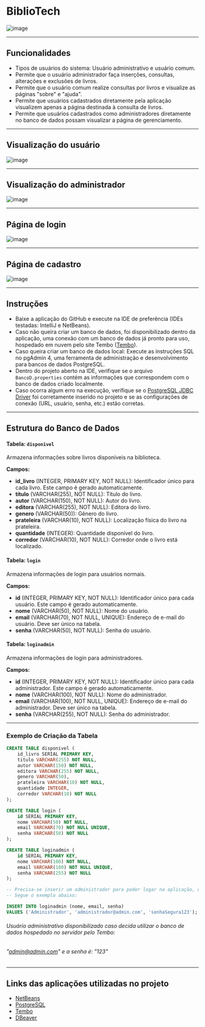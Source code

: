 # BiblioTech
![image](https://github.com/user-attachments/assets/f77db2a8-7673-40bf-b70a-f85181d388ec)

---

## Funcionalidades

- Tipos de usuários do sistema: Usuário administrativo e usuário comum.
- Permite que o usuário administrador faça inserções, consultas, alterações e exclusões de livros.
- Permite que o usuário comum realize consultas por livros e visualize as páginas "sobre" e "ajuda".
- Permite que usuários cadastrados diretamente pela aplicação visualizem apenas a página destinada à consulta de livros.
- Permite que usuários cadastrados como administradores diretamente no banco de dados possam visualizar a página de gerenciamento.

---

## Visualização do usuário
![image](https://github.com/user-attachments/assets/97b20e06-68d0-471e-b191-7c67f459b323)

---

## Visualização do administrador 
![image](https://github.com/user-attachments/assets/737ae7bc-8e16-48ec-aca4-93b4c9d7ab05)

---

## Página de login
![image](https://github.com/user-attachments/assets/3a57d1a9-d1ca-4c15-8d93-0b36119425e4)

---

## Página de cadastro
![image](https://github.com/user-attachments/assets/df8d1ede-6d51-4797-b3b1-e6bf8b6d7b4e)

---

## Instruções

- Baixe a aplicação do GitHub e execute na IDE de preferência (IDEs testadas: IntelliJ e NetBeans).
- Caso não queira criar um banco de dados, foi disponibilizado dentro da aplicação, uma conexão com um banco de dados já pronto para uso, hospedado em nuvem pelo site Tembo ([Tembo](https://tembo.io/)).
- Caso queira criar um banco de dados local: Execute as instruções SQL no pgAdmin 4, uma ferramenta de administração e desenvolvimento para bancos de dados PostgreSQL.
- Dentro do projeto aberto na IDE, verifique se o arquivo `BancoD.properties` contém as informações que correspondem com o banco de dados criado localmente.
- Caso ocorra algum erro na execução, verifique se o [PostgreSQL JDBC Driver](https://jdbc.postgresql.org/) foi corretamente inserido no projeto e se as configurações de conexão (URL, usuário, senha, etc.) estão corretas.

---

## Estrutura do Banco de Dados

#### Tabela: `disponivel`
Armazena informações sobre livros disponíveis na biblioteca.

**Campos:**

- **id_livro** (INTEGER, PRIMARY KEY, NOT NULL): Identificador único para cada livro. Este campo é gerado automaticamente.
- **titulo** (VARCHAR(255), NOT NULL): Título do livro.
- **autor** (VARCHAR(150), NOT NULL): Autor do livro.
- **editora** (VARCHAR(255), NOT NULL): Editora do livro.
- **genero** (VARCHAR(50)): Gênero do livro.
- **prateleira** (VARCHAR(10), NOT NULL): Localização física do livro na prateleira.
- **quantidade** (INTEGER): Quantidade disponível do livro.
- **corredor** (VARCHAR(10), NOT NULL): Corredor onde o livro está localizado.

#### Tabela: `login`
Armazena informações de login para usuários normais.

**Campos:**

- **id** (INTEGER, PRIMARY KEY, NOT NULL): Identificador único para cada usuário. Este campo é gerado automaticamente.
- **nome** (VARCHAR(50), NOT NULL): Nome do usuário.
- **email** (VARCHAR(70), NOT NULL, UNIQUE): Endereço de e-mail do usuário. Deve ser único na tabela.
- **senha** (VARCHAR(50), NOT NULL): Senha do usuário.

#### Tabela: `loginadmin`
Armazena informações de login para administradores.

**Campos:**

- **id** (INTEGER, PRIMARY KEY, NOT NULL): Identificador único para cada administrador. Este campo é gerado automaticamente.
- **nome** (VARCHAR(100), NOT NULL): Nome do administrador.
- **email** (VARCHAR(100), NOT NULL, UNIQUE): Endereço de e-mail do administrador. Deve ser único na tabela.
- **senha** (VARCHAR(255), NOT NULL): Senha do administrador.

---

### Exemplo de Criação da Tabela

```sql
CREATE TABLE disponivel (
    id_livro SERIAL PRIMARY KEY,
    titulo VARCHAR(255) NOT NULL,
    autor VARCHAR(150) NOT NULL,
    editora VARCHAR(255) NOT NULL,
    genero VARCHAR(50),
    prateleira VARCHAR(10) NOT NULL,
    quantidade INTEGER,
    corredor VARCHAR(10) NOT NULL
);

CREATE TABLE login (
    id SERIAL PRIMARY KEY,
    nome VARCHAR(50) NOT NULL,
    email VARCHAR(70) NOT NULL UNIQUE,
    senha VARCHAR(50) NOT NULL
);

CREATE TABLE loginadmin (
    id SERIAL PRIMARY KEY,
    nome VARCHAR(100) NOT NULL,
    email VARCHAR(100) NOT NULL UNIQUE,
    senha VARCHAR(255) NOT NULL
);

-- Precisa-se inserir um administrador para poder logar na aplicação, deve conter "@admin.com"
-- Segue o exemplo abaixo:

INSERT INTO loginadmin (nome, email, senha)
VALUES ('Administrador', 'administrador@admin.com', 'senhaSegura123');
```
###### Usuário administrativo disponibilizado caso decida utilizar o banco de dados hospedado no servidor pelo Tembo: 
###### "admin@admin.com" e a senha é: "123"

---


## Links das aplicações utilizadas no projeto

- [NetBeans](https://netbeans.apache.org/front/main/download/index.html)
- [PostgreSQL](https://www.postgresql.org/download/)
- [Tembo](https://tembo.io/)
- [DBeaver](https://dbeaver.io/)
